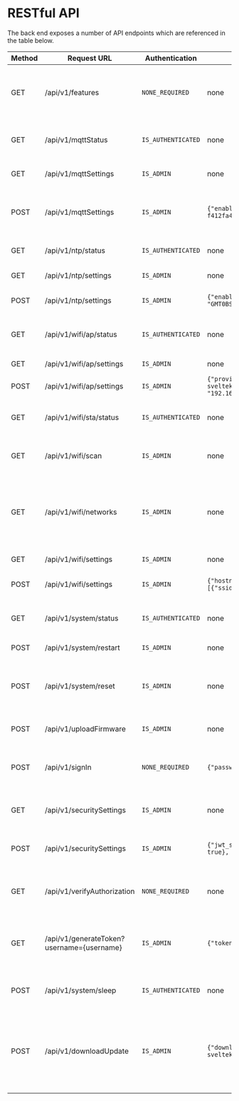 # RESTful API

The back end exposes a number of API endpoints which are referenced in the table below.

| Method | Request URL                               | Authentication     | POST JSON Body                                                                                                                                                                                                                     | Info                                                                                    |
| ------ | ----------------------------------------- | ------------------ | ---------------------------------------------------------------------------------------------------------------------------------------------------------------------------------------------------------------------------------- | --------------------------------------------------------------------------------------- |
| GET    | /api/v1/features                          | `NONE_REQUIRED`    | none                                                                                                                                                                                                                               | Tells the client which features of the UI should be use                                 |
| GET    | /api/v1/mqttStatus                        | `IS_AUTHENTICATED` | none                                                                                                                                                                                                                               | Current MQTT connection status                                                          |
| GET    | /api/v1/mqttSettings                      | `IS_ADMIN`         | none                                                                                                                                                                                                                               | Currently used MQTT settings                                                            |
| POST   | /api/v1/mqttSettings                      | `IS_ADMIN`         | `{"enabled":false,"uri":"mqtt://192.168.1.12:1883","username":"","password":"","client_id":"esp32-f412fa4495f8","keep_alive":120,"clean_session":true}`                                                                            | Update MQTT settings with new parameters                                                |
| GET    | /api/v1/ntp/status                        | `IS_AUTHENTICATED` | none                                                                                                                                                                                                                               | Current NTP connection status                                                           |
| GET    | /api/v1/ntp/settings                      | `IS_ADMIN`         | none                                                                                                                                                                                                                               | Current NTP settings                                                                    |
| POST   | /api/v1/ntp/settings                      | `IS_ADMIN`         | `{"enabled": true,"server": "time.google.com","tz_label": "Europe/London","tz_format": "GMT0BST,M3.5.0/1,M10.5.0"}`                                                                                                                | Update the NTP settings                                                                 |
| GET    | /api/v1/wifi/ap/status                    | `IS_AUTHENTICATED` | none                                                                                                                                                                                                                               | Current AP status and client information                                                |
| GET    | /api/v1/wifi/ap/settings                  | `IS_ADMIN`         | none                                                                                                                                                                                                                               | Current AP settings                                                                     |
| POST   | /api/v1/wifi/ap/settings                  | `IS_ADMIN`         | `{"provision_mode": 1,"ssid": "ESP32-SvelteKit-e89f6d20372c","password": "esp-sveltekit","channel": 1,"ssid_hidden": false,"max_clients": 4,"local_ip": "192.168.4.1","gateway_ip": "192.168.4.1","subnet_mask": "255.255.255.0"}` | Update AP settings                                                                      |
| GET    | /api/v1/wifi/sta/status                   | `IS_AUTHENTICATED` | none                                                                                                                                                                                                                               | Current status of the wifi client connection                                            |
| GET    | /api/v1/wifi/scan                         | `IS_ADMIN`         | none                                                                                                                                                                                                                               | Async Scan for Networks in Range                                                        |
| GET    | /api/v1/wifi/networks                     | `IS_ADMIN`         | none                                                                                                                                                                                                                               | List networks in range after successful scanning. Otherwise triggers scanning.          |
| GET    | /api/v1/wifi/settings                     | `IS_ADMIN`         | none                                                                                                                                                                                                                               | Current WiFi settings                                                                   |
| POST   | /api/v1/wifi/settings                     | `IS_ADMIN`         | `{"hostname":"esp32-f412fa4495f8","priority_RSSI":true,"wifi_networks":[{"ssid":"YourSSID","password":"YourPassword","static_ip_config":false}]}`                                                                                  | Update WiFi settings and credentials                                                    |
| GET    | /api/v1/system/status                     | `IS_AUTHENTICATED` | none                                                                                                                                                                                                                               | Get system information about the ESP.                                                   |
| POST   | /api/v1/system/restart                    | `IS_ADMIN`         | none                                                                                                                                                                                                                               | Restart the ESP32                                                                       |
| POST   | /api/v1/system/reset                      | `IS_ADMIN`         | none                                                                                                                                                                                                                               | Reset the ESP32 and all settings to their default values                                |
| POST   | /api/v1/uploadFirmware                    | `IS_ADMIN`         | none                                                                                                                                                                                                                               | File upload of firmware.bin                                                             |
| POST   | /api/v1/signIn                            | `NONE_REQUIRED`    | `{"password": "admin","username": "admin"}`                                                                                                                                                                                        | Signs a user in and returns access token                                                |
| GET    | /api/v1/securitySettings                  | `IS_ADMIN`         | none                                                                                                                                                                                                                               | retrieves all user information and roles                                                |
| POST   | /api/v1/securitySettings                  | `IS_ADMIN`         | `{"jwt_secret": "734cb5bb-5597b722", "users": [{"username": "admin", "password": "admin", "admin": true}, {"username": "guest", "password": "guest", "admin": false, }]}`                                                          | retrieves all user information and roles                                                |
| GET    | /api/v1/verifyAuthorization               | `NONE_REQUIRED`    | none                                                                                                                                                                                                                               | Verifies the content of the auth bearer token                                           |
| GET    | /api/v1/generateToken?username={username} | `IS_ADMIN`         | `{"token": "734cb5bb-5597b722"}`                                                                                                                                                                                                   | Generates a new JWT token for the user from username                                    |
| POST   | /api/v1/system/sleep                      | `IS_AUTHENTICATED` | none                                                                                                                                                                                                                               | Puts the device in deep sleep mode                                                      |
| POST   | /api/v1/downloadUpdate                    | `IS_ADMIN`         | `{"download_url": "https://github.com/theelims/ESP32-sveltekit/releases/download/v0.1.0/firmware_esp32s3.bin"}`                                                                                                                    | Download link for OTA. This requires a valid SSL certificate and will follow redirects. |

